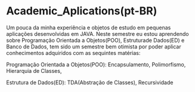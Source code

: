 # Academic_Aplications(pt-BR)

Um pouca da minha experiência e objetos de estudo em pequenas aplicações desenvolvidas em JAVA. 
Neste semestre eu estou aprendendo sobre Programação Orientada a Objetos(POO), Estruturade Dados(ED) e Banco de Dados,
tem sido um semestre bem otimista por poder aplicar conhecimentos adquiridos com as sequintes matérias:

Programação Orientada a Objetos(POO):
Encapsulamento,
Polimorfismo,
Hierarquia de Classes,

Estrutura de Dados(ED):
TDA(Abstração de Classes),
Recursividade
